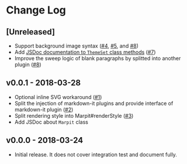 # Change Log

## [Unreleased]

* Support background image syntax ([#4](https://github.com/marp-team/marpit/pull/4), [#5](https://github.com/marp-team/marpit/pull/5), and [#8](https://github.com/marp-team/marpit/pull/8))
* Add [JSDoc documentation to `ThemeSet` class methods](https://marpit.netlify.com/themeset) ([#7](https://github.com/marp-team/marpit/pull/7))
* Improve the sweep logic of blank paragraphs by splitted into another plugin ([#8](https://github.com/marp-team/marpit/pull/8))

## v0.0.1 - 2018-03-28

* Optional inline SVG workaround ([#1](https://github.com/marp-team/marpit/pull/1))
* Split the injection of markdown-it plugins and provide interface of markdown-it plugin ([#2](https://github.com/marp-team/marpit/pull/2))
* Split rendering style into Marpit#renderStyle ([#3](https://github.com/marp-team/marpit/pull/3))
* Add JSDoc about `Marpit` class

## v0.0.0 - 2018-03-24

* Initial release. It does not cover integration test and document fully.
